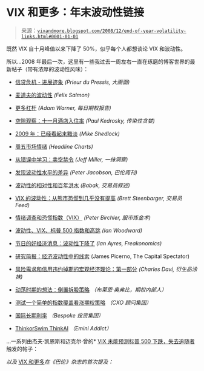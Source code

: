 <!--yml

分类：未分类

日期：2024-05-18 18:08:51

-->

# VIX 和更多：年末波动性链接

> 来源：[`vixandmore.blogspot.com/2008/12/end-of-year-volatility-links.html#0001-01-01`](http://vixandmore.blogspot.com/2008/12/end-of-year-volatility-links.html#0001-01-01)

既然 VIX 自十月峰值以来下降了 50%，似乎每个人都想谈论 VIX 和波动性。

所以…2008 年最后一次，这里有一些我过去一周左右一直在琢磨的博客世界的最新帖子（带有浓厚的波动性风味）：

+   [信贷危机 - 进展迹象](http://www.ritholtz.com/blog/2008/12/credit-progress/) *(Prieur du Pressis, 大画面)*

+   [麦道夫的波动性](http://www.portfolio.com/views/blogs/market-movers/2008/12/22/madoffs-volatility?tid=true) *(Felix Salmon)*

+   [更多杠杆](http://adamsoptions.blogspot.com/2008/12/more-leverage.html) *(Adam Warner, 每日期权报告)*

+   [空隙观察：十一月酒店入住率](http://paul.kedrosky.com/archives/2008/12/25/airpocket_watch.html) *(Paul Kedrosky, 传染性贪婪)*

+   [2009 年：已经看起来黯淡](http://globaleconomicanalysis.blogspot.com/2008/12/2009-already-looking-bleak.html) *(Mike Shedlock)*

+   [周五市场情绪](http://headlinecharts.blog.com/4431565/) *(Headline Charts)*

+   [从错误中学习：卖空禁令](http://oldprof.typepad.com/a_dash_of_insight/2008/12/learning-from-mistakes.html) *(Jeff Miller, 一抹洞察)*

+   [发现波动性水平的差异](http://online.barrons.com/article/SB123005241286230421.html?mod=rss_barrons_the_striking_price_daily) *(Peter Jacobson, 巴伦周刊)*

+   [波动性的相对性和百年洪水](http://feeds.feedburner.com/%7Er/TradersNarrative/%7E3/494607989/the-relativity-of-volatility-100-year-floods-728.html) *(Babak, 交易员叙述)*

+   [VIX 的波动性：从熊市恐慌到几乎没有提高](http://traderfeed.blogspot.com/2008/12/volatility-of-vix-from-bear-panic-to.html) *(Brett Steenbarger, 交易员 Feed)*

+   [情绪调查和恐慌指数（VIX）](http://stockmarketalchemy.blogspot.com/2008/12/sentiment-surveys-and-vix.html) *(Peter Birchler, 股市炼金术)*

+   [波动性、VIX、标普 500 指数和高跳](http://www.highgrowthstock.com/IanBlog/?p=762) *(Ian Woodward)*

+   [节日的好经济消息：波动性下降了](http://freakonomics.blogs.nytimes.com/2008/12/24/good-economic-news-for-the-holidays-volatility-is-down/) *(Ian Ayres, Freakonomics)*

+   [研究简报：经济波动性中的线索](http://www.capitalspectator.com/archives/2008/12/looking_for_clu.html) (James Picerno, The Capital Spectator)

+   [风险需求和信用违约掉期的宏观经济理论：第一部分](http://derivativedribble.wordpress.com/2008/12/18/the-demand-for-risk-and-a-macroeconomic-theory-of-credit-default-swaps-part-1/) *(Charles Davi, 衍生品涂抹)*

+   [动荡时期的想法：倒置拆股策略](http://www.theoptionsinsider.com/education/?id=1652) *（布莱恩·奥弗比，期权内部人）*

+   [测试一个简单的指数覆盖看涨期权策略](http://www.cxoadvisory.com/blog/internal/blog12-24-08/) *（CXO 顾问集团）*

+   [国际长期利率](http://bespokeinvest.typepad.com/bespoke/2008/12/international-longterm-interest-rates.html) *（Bespoke 投资集团）*

+   [ThinkorSwim ThinkAI](http://www.eminiaddict.com/2008/12/thinkorswim-thinkai_25.html) *（Emini Addict）*

…一系列由杰夫·凯恩斯和迈克尔·曾的* [VIX 未能预测标普 500 下跌，失去追随者](http://www.bloomberg.com/apps/news?pid=20601110&sid=a6bJKg1wZ8Vc)触发的帖子：

*以及* [VIX 和更多](http://vixandmore.blogspot.com/)*在《巴伦》杂志的首次提及：*

